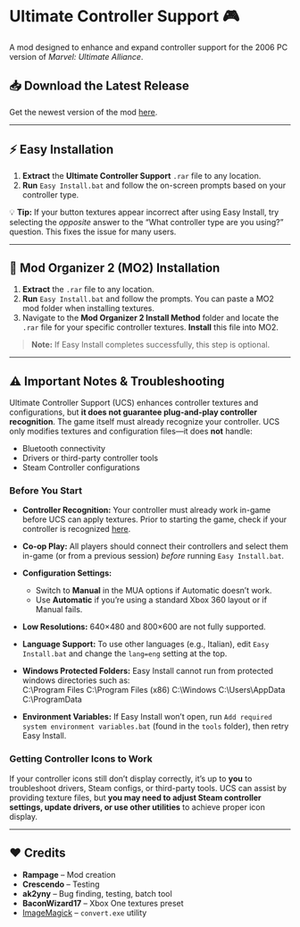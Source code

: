 # Ultimate Controller Support 🎮  
A mod designed to enhance and expand controller support for the 2006 PC version of *Marvel: Ultimate Alliance*.

## 📥 Download the Latest Release  
Get the newest version of the mod [here](https://github.com/JordanLeich/Ultimate-Controller-Support/releases).  

---

## ⚡ Easy Installation  
1. **Extract** the **Ultimate Controller Support** `.rar` file to any location.  
2. **Run** `Easy Install.bat` and follow the on-screen prompts based on your controller type.  

💡 **Tip:** If your button textures appear incorrect after using Easy Install, try selecting the *opposite* answer to the “What controller type are you using?” question. This fixes the issue for many users.

---

## 🧩 Mod Organizer 2 (MO2) Installation  
1. **Extract** the `.rar` file to any location.  
2. **Run** `Easy Install.bat` and follow the prompts. You can paste a MO2 mod folder when installing textures.  
3. Navigate to the **Mod Organizer 2 Install Method** folder and locate the `.rar` file for your specific controller textures. **Install** this file into MO2.  

> **Note:** If Easy Install completes successfully, this step is optional.  

---

## ⚠️ Important Notes & Troubleshooting  
Ultimate Controller Support (UCS) enhances controller textures and configurations, but **it does not guarantee plug-and-play controller recognition**. The game itself must already recognize your controller. UCS only modifies textures and configuration files—it does **not** handle:  
- Bluetooth connectivity  
- Drivers or third-party controller tools  
- Steam Controller configurations  

### Before You Start  
- **Controller Recognition:** Your controller must already work in-game before UCS can apply textures. Prior to starting the game, check if your controller is recognized [here](https://hardwaretester.com/gamepad).
- **Co-op Play:** All players should connect their controllers and select them in-game (or from a previous session) *before* running `Easy Install.bat`.  
- **Configuration Settings:**  
  - Switch to **Manual** in the MUA options if Automatic doesn’t work.  
  - Use **Automatic** if you’re using a standard Xbox 360 layout or if Manual fails.  
- **Low Resolutions:** 640×480 and 800×600 are not fully supported.  
- **Language Support:** To use other languages (e.g., Italian), edit `Easy Install.bat` and change the `lang=eng` setting at the top.  
- **Windows Protected Folders:** Easy Install cannot run from protected windows directories such as:  
C:\Program Files
C:\Program Files (x86)
C:\Windows
C:\Users<YourUsername>\AppData
C:\ProgramData

- **Environment Variables:** If Easy Install won’t open, run `Add required system environment variables.bat` (found in the `tools` folder), then retry Easy Install.

### Getting Controller Icons to Work  
If your controller icons still don’t display correctly, it’s up to **you** to troubleshoot drivers, Steam configs, or third-party tools. UCS can assist by providing texture files, but **you may need to adjust Steam controller settings, update drivers, or use other utilities** to achieve proper icon display.  

---

## ❤️ Credits  
* **Rampage** – Mod creation  
* **Crescendo** – Testing  
* **ak2yny** – Bug finding, testing, batch tool  
* **BaconWizard17** – Xbox One textures preset  
* [ImageMagick](https://github.com/ImageMagick/ImageMagick) – `convert.exe` utility  
